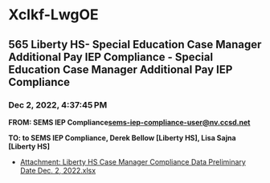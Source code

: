 # Xclkf-LwgOE
## 565 Liberty HS- Special Education Case Manager Additional Pay IEP Compliance - Special Education Case Manager Additional Pay IEP Compliance
### Dec 2, 2022, 4:37:45 PM
**FROM: SEMS IEP Compliance<sems-iep-compliance-user@nv.ccsd.net>**

**TO: to SEMS IEP Compliance, Derek Bellow [Liberty HS], Lisa Sajna [Liberty HS]**






* [Attachment: Liberty HS Case Manager Compliance Data Preliminary Date Dec. 2, 2022.xlsx](Xclkf-LwgOE-attachment-1.xlsx)
